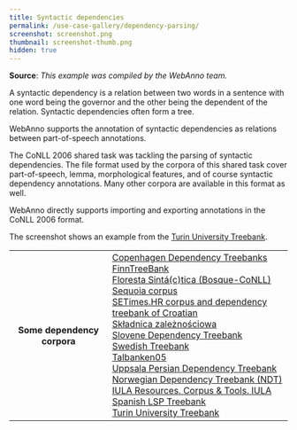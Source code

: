 ```yaml
---
title: Syntactic dependencies
permalink: /use-case-gallery/dependency-parsing/
screenshot: screenshot.png
thumbnail: screenshot-thumb.png
hidden: true
---
```


**Source**: <i>This example was compiled by the WebAnno team.</i>

A syntactic dependency is a relation between two words in a sentence with one word being the
governor and the other being the dependent of the relation. Syntactic dependencies often form
a tree.

WebAnno supports the annotation of syntactic dependencies as relations between part-of-speech
annotations.

The CoNLL 2006 shared task was tackling the parsing of syntactic dependencies. The file format
used by the corpora of this shared task cover part-of-speech, lemma, morphological features, and
of course syntactic dependency annotations. Many other corpora are available in this format as
well. 

WebAnno directly supports importing and exporting annotations in the CoNLL 2006 format.

The screenshot shows an example from the [Turin University Treebank](http://www.di.unito.it/~tutreeb/treebanks.html).

<table>
<tr>
<th>Some dependency corpora</th>
<td>
<a href="http://mbkromann.github.io/copenhagen-dependency-treebank/">Copenhagen Dependency Treebanks</a><br>
<a href="http://www.ling.helsinki.fi/kieliteknologia/tutkimus/treebank/index-print.shtml">FinnTreeBank</a><br>
<a href="http://www.linguateca.pt/floresta/CoNLL-X">Floresta Sintá(c)tica (Bosque-CoNLL)</a><br>
<a href="https://gforge.inria.fr/projects/sequoiabank/">Sequoia corpus</a><br>
<a href="http://nlp.ffzg.hr/resources/corpora/setimes-hr/">SETimes.HR corpus and dependency treebank of Croatian</a><br>
<a href="http://zil.ipipan.waw.pl/Sk%C5%82adnica">Składnica zależnościowa</a><br>
<a href="http://nl.ijs.si/sdt/">Slovene Dependency Treebank</a><br>
<a href="http://stp.lingfil.uu.se/%7Enivre/swedish_treebank/">Swedish Treebank</a><br>
<a href="http://stp.lingfil.uu.se/%7Enivre/research/Talbanken05.html">Talbanken05</a><br>
<a href="http://stp.lingfil.uu.se/%7Emojgan/UPDT.html">Uppsala Persian Dependency Treebank</a><br>
<a href="http://www.nb.no/sprakbanken/show?serial=sbr-10">Norwegian Dependency Treebank (NDT)</a><br>
<a href="https://www.iula.upf.edu/recurs01_tbk_uk.htm">IULA Resources. Corpus & Tools. IULA Spanish LSP Treebank</a><br>
<a href="http://www.di.unito.it/~tutreeb/treebanks.html">Turin University Treebank</a><br>
</td>
</tr>
</table>
